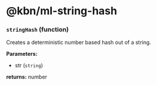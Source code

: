 # @kbn/ml-string-hash

<!-- INSERT GENERATED DOCS START -->

### `stringHash` (function)

Creates a deterministic number based hash out of a string.

**Parameters:**

- str (`string`)

**returns:** number

<!-- INSERT GENERATED DOCS END -->

